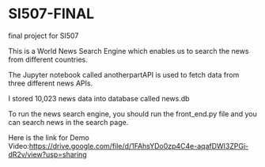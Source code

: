 # SI507-FINAL
final project for SI507

This is a World News Search Engine which enables us to search the news from different countries.

The Jupyter notebook called anotherpartAPI is used to fetch data from three different news APIs.

I stored 10,023 news data into database called news.db

To run the news search engine, you should run the front_end.py file and you can search news in the search page.

Here is the link for Demo Video:https://drive.google.com/file/d/1FAhsYDo0zp4C4e-aqafDWI3ZPGi-dR2v/view?usp=sharing
